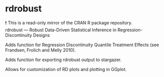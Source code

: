 # rdrobust
:exclamation: This is a read-only mirror of the CRAN R package repository.  rdrobust — Robust Data-Driven Statistical Inference in Regression-Discontinuity Designs  

Adds function for Regression Discontinuity Quantile Treatment Effects (see Frandsen, Frolich and Melly 2010). 

Adds function for exporting rdrobust output to stargazer.

Allows for customization of RD plots and plotting in GGplot.
